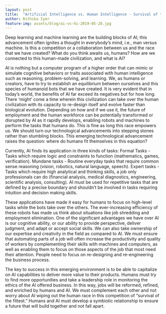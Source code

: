```yaml
---
layout: post
title:  "Artificial Intelligence vs. Human Intelligence - Survival of the Fittest"
author: Rithika Iyer
feature-img: assets/blog/ai-vs-hi-2019-05-28.jpg
---
```


Deep learning and machine learning are the building blocks of AI; this advancement often ignites a thought in everybody’s mind, i.e., man versus machine. Is this a competition or a collaboration between us and the race that we have created? What do you think awaits us, humans? How are we connected to this human-made civilization, and what is AI?

AI is nothing but a computer program of a higher order that can mimic or simulate cognitive behaviors or traits associated with human intelligence such as reasoning, problem-solving, and learning. We, as humans or creators, have to try to establish an equilibrium between ourselves and this species of humanoid bots that we have created. It is very evident that in today’s world, the benefits of AI far exceed its negatives but for how long. There ‘might’ come a time wherein this civilization can take over the human civilization with its capacity to re-design itself and evolve faster than biological evolution. Depending on how and if we use it, the future of employment and the human workforce can be potentially transformed or disrupted by AI as it rapidly develops, enabling robots and machines to perform the tasks that humans do. This is fine as long this race empowers us. We should turn our technological advancements into stepping stones rather than stumbling blocks. This emerging technological advancement raises the question: where do humans fit themselves in this equation?

Currently, AI finds its application in three kinds of tasks: Formal Tasks - Tasks which require logic and constraints to function (mathematics, games, verification). Mundane tasks - Routine everyday tasks that require common sense reasoning (vision, robotics, natural language, speech). Expert tasks - Tasks which require high analytical and thinking skills, a job only professionals can do (financial analysis, medical diagnostics, engineering, scientific analysis, consulting). AI must be used for repetitive tasks that are defined by a precise boundary and shouldn’t be involved in tasks requiring intuition and decision making skills.

These applications have made it easy for humans to focus on high-level tasks while the bots take over the others. The ever-increasing efficiency of these robots has made us think about situations like job shredding and employment elimination. One of the significant advantages we have over AI is our cognitive ability, or our ability to provide perspective, deliver judgment, and adapt or accept social skills. We can also take ownership of our expertise and creativity in the field as compared to AI. We must ensure that automating parts of a job will often increase the productivity and quality of workers by complementing their skills with machines and computers, as well as enabling them to focus on those aspects of the job that most need their attention. People need to focus on re-designing and re-engineering the business process.

The key to success in this emerging environment is to be able to capitalize on AI capabilities to deliver more value to their products. Humans must try to find more opportunities and take a leadership role in monitoring the ethics of the AI offered business. In this way, jobs will be reformed, refined, and enriched by humans and AI. We must complement each other and not worry about AI wiping out the human race in this competition of “survival of the fittest.” Humans and AI must develop a symbiotic relationship to ensure a future that will build together and not fall apart.
